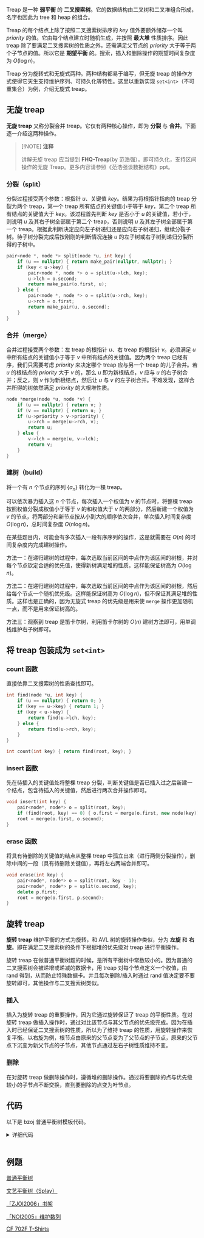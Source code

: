 
Treap 是一种 **弱平衡** 的 **二叉搜索树**。它的数据结构由二叉树和二叉堆组合形成，名字也因此为 tree 和 heap 的组合。

Treap 的每个结点上除了按照二叉搜索树排序的 $key$ 值外要额外储存一个叫 $priority$ 的值。它由每个结点建立时随机生成，并按照 **最大堆** 性质排序。因此 treap 除了要满足二叉搜索树的性质之外，还需满足父节点的 $priority$ 大于等于两个子节点的值。所以它是 **期望平衡** 的。搜索，插入和删除操作的期望时间复杂度为 $O(\log n)$。

Treap 分为旋转式和无旋式两种。两种结构都易于编写，但无旋 treap 的操作方式使得它天生支持维护序列、可持久化等特性。这里以重新实现 `set<int>`（不可重集合）为例，介绍无旋式 treap。

## 无旋 treap

**无旋 treap** 又称分裂合并 treap。它仅有两种核心操作，即为 **分裂** 与 **合并**。下面逐一介绍这两种操作。

> [!NOTE] **注释**
> 
> 讲解无旋 treap 应当提到 **FHQ-Treap**(by 范浩强）。即可持久化，支持区间操作的无旋 Treap。更多内容请参照《范浩强谈数据结构》ppt。

### 分裂（split）

分裂过程接受两个参数：根指针 $u$、关键值 $key$。结果为将根指针指向的 treap 分裂为两个 treap，第一个 treap 所有结点的关键值小于等于 $key$，第二个 treap 所有结点的关键值大于 $key$。该过程首先判断 $key$ 是否小于 $u$ 的关键值，若小于，则说明 $u$ 及其右子树全部属于第二个 treap，否则说明 $u$ 及其左子树全部属于第一个 treap。根据此判断决定应向左子树递归还是应向右子树递归，继续分裂子树。待子树分裂完成后按刚刚的判断情况连接 $u$ 的左子树或右子树到递归分裂所得的子树中。

```cpp
pair<node *, node *> split(node *u, int key) {
    if (u == nullptr) { return make_pair(nullptr, nullptr); }
    if (key < u->key) {
        pair<node *, node *> o = split(u->lch, key);
        u->lch = o.second;
        return make_pair(o.first, u);
    } else {
        pair<node *, node *> o = split(u->rch, key);
        u->rch = o.first;
        return make_pair(u, o.second);
    }
}
```

### 合并（merge）

合并过程接受两个参数：左 treap 的根指针 $u$、右 treap 的根指针 $v$。必须满足 $u$ 中所有结点的关键值小于等于 $v$ 中所有结点的关键值。因为两个 treap 已经有序，我们只需要考虑 $priority$ 来决定哪个 treap 应与另一个 treap 的儿子合并。若 $u$ 的根结点的 $priority$ 大于 $v$ 的，那么 $u$ 即为新根结点，$v$ 应与 $u$ 的右子树合并；反之，则 $v$ 作为新根结点，然后让 $u$ 与 $v$ 的左子树合并。不难发现，这样合并所得的树依然满足 $priority$ 的大根堆性质。

```cpp
node *merge(node *u, node *v) {
    if (u == nullptr) { return v; }
    if (v == nullptr) { return u; }
    if (u->priority > v->priority) {
        u->rch = merge(u->rch, v);
        return u;
    } else {
        v->lch = merge(u, v->lch);
        return v;
    }
}
```

### 建树（build）

将一个有 $n$ 个节点的序列 $\{a_n\}$ 转化为一棵 treap。

可以依次暴力插入这 $n$ 个节点，每次插入一个权值为 $v$ 的节点时，将整棵 treap 按照权值分裂成权值小于等于 $v$ 的和权值大于 $v$ 的两部分，然后新建一个权值为 $v$ 的节点，将两部分和新节点按从小到大的顺序依次合并，单次插入时间复杂度 $O(\log n)$，总时间复杂度 $O(n\log n)$。

在某些题目内，可能会有多次插入一段有序序列的操作，这是就需要在 $O(n)$ 的时间复杂度内完成建树操作。

方法一：在递归建树的过程中，每次选取当前区间的中点作为该区间的树根，并对每个节点钦定合适的优先值，使得新树满足堆的性质。这样能保证树高为 $O(\log n)$。

方法二：在递归建树的过程中，每次选取当前区间的中点作为该区间的树根，然后给每个节点一个随机优先级。这样能保证树高为 $O(\log n)$，但不保证其满足堆的性质。这样也是正确的，因为无旋式 treap 的优先级是用来使 `merge` 操作更加随机一点，而不是用来保证树高的。

方法三：观察到 treap 是笛卡尔树，利用笛卡尔树的 $O(n)$ 建树方法即可，用单调栈维护右子树即可。

## 将 treap 包装成为 `set<int>`

### count 函数

直接依靠二叉搜索树的性质查找即可。

```cpp
int find(node *u, int key) {
    if (u == nullptr) { return 0; }
    if (key == u->key) { return 1; }
    if (key < u->key) {
        return find(u->lch, key);
    } else {
        return find(u->rch, key);
    }
}

int count(int key) { return find(root, key); }
```

### insert 函数

先在待插入的关键值处将整棵 treap 分裂，判断关键值是否已插入过之后新建一个结点，包含待插入的关键值，然后进行两次合并操作即可。

```cpp
void insert(int key) {
    pair<node*, node*> o = split(root, key);
    if (find(root, key) == 0) { o.first = merge(o.first, new node(key)); }
    root = merge(o.first, o.second);
}
```

### erase 函数

将具有待删除的关键值的结点从整棵 treap 中孤立出来（进行两侧分裂操作），删除中间的一段（具有待删除关键值），再将左右两端合并即可。

```cpp
void erase(int key) {
    pair<node*, node*> o = split(root, key - 1);
    pair<node*, node*> p = split(o.second, key);
    delete p.first;
    root = merge(o.first, p.second);
}
```

## 旋转 treap

**旋转 treap** 维护平衡的方式为旋转，和 AVL 树的旋转操作类似，分为 **左旋** 和 **右旋**。即在满足二叉搜索树的条件下根据堆的优先级对 treap 进行平衡操作。

旋转 treap 在做普通平衡树题的时候，是所有平衡树中常数较小的。因为普通的二叉搜索树会被递增或递减的数据卡，用 treap 对每个节点定义一个权值，由 rand 得到，从而防止特殊数据卡。并且每次删除/插入时通过 rand 值决定要不要旋转即可，其他操作与二叉搜索树类似。

### 插入

插入为旋转 treap 的重要操作，因为它通过旋转保证了 treap 的平衡性质。在对旋转 treap 做插入操作时，通过对比该节点与其父节点的优先级完成。因为在插入时已经保证二叉搜索树的性质，所以为了维持 treap 的性质，用旋转操作来恢复平衡。以右旋为例，根节点由原来的父节点变为了父节点的子节点，原来的父节点下沉变为新父节点的子节点，其他节点通过左右子树性质维持不变。

### 删除

在对旋转 treap 做删除操作时，遵循堆的删除操作。通过将要删除的点与优先级较小的子节点不断交换，直到要删除的点变为叶节点。

## 代码

以下是 bzoj 普通平衡树模板代码。



<details>
<summary>详细代码</summary>
<!-- tabs:start -->

##### **C++**

```cpp
```

##### **Python**

```python
```

<!-- tabs:end -->
</details>

<br>

## 例题

[普通平衡树](https://loj.ac/problem/104)

[文艺平衡树（Splay）](https://loj.ac/problem/105)

[「ZJOI2006」书架](https://www.luogu.com.cn/problem/P2596)

[「NOI2005」维护数列](https://www.luogu.com.cn/problem/P2042)

[CF 702F T-Shirts](http://codeforces.com/problemset/problem/702/F)
